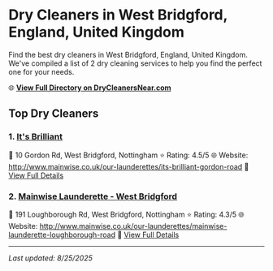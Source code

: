 # Dry Cleaners in West Bridgford, England, United Kingdom

Find the best dry cleaners in West Bridgford, England, United Kingdom. We've compiled a list of 2 dry cleaning services to help you find the perfect one for your needs.

🌐 **[View Full Directory on DryCleanersNear.com](https://drycleanersnear.com/city/United%20Kingdom/England/West%20Bridgford)**

## Top Dry Cleaners

### 1. [It's Brilliant](https://drycleanersnear.com/dryCleaner/689166132c4a23913ff11318/it-s-brilliant)
📍 10 Gordon Rd, West Bridgford, Nottingham
⭐ Rating: 4.5/5
🌐 Website: http://www.mainwise.co.uk/our-launderettes/its-brilliant-gordon-road
🔗 [View Full Details](https://drycleanersnear.com/dryCleaner/689166132c4a23913ff11318/it-s-brilliant)

### 2. [Mainwise Launderette - West Bridgford](https://drycleanersnear.com/dryCleaner/689165ed2c4a23913ff11272/mainwise-launderette-west-bridgford)
📍 191 Loughborough Rd, West Bridgford, Nottingham
⭐ Rating: 4.3/5
🌐 Website: http://www.mainwise.co.uk/our-launderettes/mainwise-launderette-loughborough-road
🔗 [View Full Details](https://drycleanersnear.com/dryCleaner/689165ed2c4a23913ff11272/mainwise-launderette-west-bridgford)


---

*Last updated: 8/25/2025*
